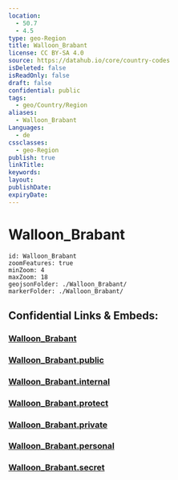 ```yaml
---
location:
  - 50.7
  - 4.5
type: geo-Region
title: Walloon_Brabant
license: CC BY-SA 4.0
source: https://datahub.io/core/country-codes
isDeleted: false
isReadOnly: false
draft: false
confidential: public
tags:
  - geo/Country/Region
aliases:
  - Walloon_Brabant
Languages:
  - de
cssclasses:
  - geo-Region
publish: true
linkTitle:
keywords:
layout:
publishDate:
expiryDate:
---
```


# Walloon_Brabant

```leaflet
id: Walloon_Brabant
zoomFeatures: true 
minZoom: 4 
maxZoom: 18
geojsonFolder: ./Walloon_Brabant/
markerFolder: ./Walloon_Brabant/
```


## Confidential Links & Embeds: 

### [Walloon_Brabant](/_Standards/Earth/Continent/Europe/Europe~West/Belgium/Regions~Belgium/Wallonie/counties~Wallonie/Walloon_Brabant.md) 

### [Walloon_Brabant.public](/_public/Earth/Continent/Europe/Europe~West/Belgium/Regions~Belgium/Wallonie/counties~Wallonie/Walloon_Brabant.public.md) 

### [Walloon_Brabant.internal](/_internal/Earth/Continent/Europe/Europe~West/Belgium/Regions~Belgium/Wallonie/counties~Wallonie/Walloon_Brabant.internal.md) 

### [Walloon_Brabant.protect](/_protect/Earth/Continent/Europe/Europe~West/Belgium/Regions~Belgium/Wallonie/counties~Wallonie/Walloon_Brabant.protect.md) 

### [Walloon_Brabant.private](/_private/Earth/Continent/Europe/Europe~West/Belgium/Regions~Belgium/Wallonie/counties~Wallonie/Walloon_Brabant.private.md) 

### [Walloon_Brabant.personal](/_personal/Earth/Continent/Europe/Europe~West/Belgium/Regions~Belgium/Wallonie/counties~Wallonie/Walloon_Brabant.personal.md) 

### [Walloon_Brabant.secret](/_secret/Earth/Continent/Europe/Europe~West/Belgium/Regions~Belgium/Wallonie/counties~Wallonie/Walloon_Brabant.secret.md)

